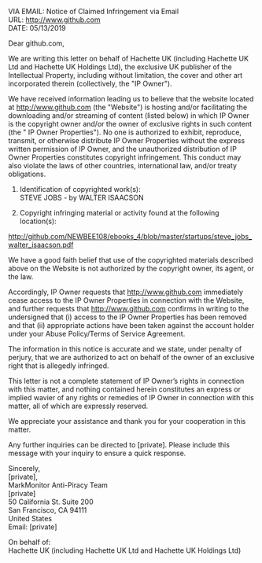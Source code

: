 VIA EMAIL:	Notice of Claimed Infringement via Email  
URL:	http://www.github.com  
DATE:	05/13/2019  

Dear github.com,  

We are writing this letter on behalf of Hachette UK (including Hachette UK Ltd and Hachette UK Holdings Ltd), the exclusive UK publisher of the Intellectual Property, including without limitation, the cover and other art incorporated therein (collectively, the "IP Owner").  

We have received information leading us to believe that the website located at http://www.github.com (the "Website") is hosting and/or facilitating the downloading and/or streaming of content (listed below) in which IP Owner is the copyright owner and/or the owner of exclusive rights in such content (the " IP Owner Properties"). No one is authorized to exhibit, reproduce, transmit, or otherwise distribute IP Owner Properties without the express written permission of IP Owner, and the unauthorized distribution of IP Owner Properties constitutes copyright infringement. This conduct may also violate the laws of other countries, international law, and/or treaty obligations.  

1. Identification of copyrighted work(s):  
STEVE JOBS - by WALTER ISAACSON  

2. Copyright infringing material or activity found at the following location(s):  

http://github.com/NEWBEE108/ebooks_4/blob/master/startups/steve_jobs_walter_isaacson.pdf  

We have a good faith belief that use of the copyrighted materials described above on the Website is not authorized by the copyright owner, its agent, or the law.  

Accordingly, IP Owner requests that http://www.github.com immediately cease access to the IP Owner Properties in connection with the Website, and further requests that http://www.github.com confirms in writing to the undersigned that (i) access to the IP Owner Properties has been removed and that (ii) appropriate actions have been taken against the account holder under your Abuse Policy/Terms of Service Agreement.  

The information in this notice is accurate and we state, under penalty of perjury, that we are authorized to act on behalf of the owner of an exclusive right that is allegedly infringed.  

This letter is not a complete statement of IP Owner’s rights in connection with this matter, and nothing contained herein constitutes an express or implied wavier of any rights or remedies of IP Owner in connection with this matter, all of which are expressly reserved.  

We appreciate your assistance and thank you for your cooperation in this matter.  

Any further inquiries can be directed to [private]. Please include this message with your inquiry to ensure a quick response.  

Sincerely,  
[private],  
MarkMonitor Anti-Piracy Team  
[private]  
50 California St. Suite 200  
San Francisco, CA 94111  
United States  
Email: [private]  

On behalf of:  
Hachette UK (including Hachette UK Ltd and Hachette UK Holdings Ltd)
